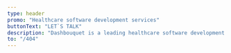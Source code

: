 ```yaml
---
type: header
promo: "Healthcare software development services"
buttonText: "LET`S TALK"
description: "Dashbouquet is a leading healthcare software development company. We can build a custom solution for your company, develop an MVP for your startup or make a final step to move your project to production. We offer web and mobile apps development, UI/UX design and software testing. We build HIPAA and GDPR compliant healthcare software"
to: "/404"
---
```

